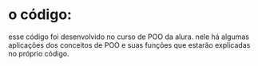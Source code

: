 # o código:
esse código foi desenvolvido no curso de POO da alura.
nele há algumas aplicações dos conceitos de POO e suas funções que estarão explicadas no próprio código.
